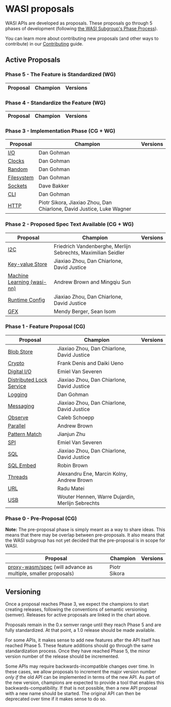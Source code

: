 # WASI proposals

WASI APIs are developed as proposals. These proposals go through 5 phases of development (following [the WASI Subgroup's Phase Process]).

You can learn more about contributing new proposals (and other ways to contribute) in our [Contributing] guide.

[the WASI Subgroup's Phase Process]: https://github.com/WebAssembly/WASI/blob/main/Contributing.md#the-phase-process
[Contributing]: https://github.com/WebAssembly/WASI/blob/main/Contributing.md

## Active Proposals

### Phase 5 - The Feature is Standardized (WG)

| Proposal                                                                       | Champion                               | Versions |
| ------------------------------------------------------------------------------ | -------------------------------------- | -------- |

### Phase 4 - Standardize the Feature (WG)

| Proposal                                                                       | Champion                               | Versions |
| ------------------------------------------------------------------------------ | -------------------------------------- | -------- |

### Phase 3 - Implementation Phase (CG + WG)

| Proposal                                                                       | Champion                               | Versions |
| ------------------------------------------------------------------------------ | -------------------------------------- | -------- |
| [I/O][wasi-io]                                                                 | Dan Gohman                             |          |
| [Clocks][wasi-clocks]                                                          | Dan Gohman                             |          |
| [Random][wasi-random]                                                          | Dan Gohman                             |          |
| [Filesystem][wasi-filesystem]                                                  | Dan Gohman                             |          |
| [Sockets][wasi-sockets]                                                        | Dave Bakker                            |          |
| [CLI][wasi-cli]                                                                | Dan Gohman                             |          |
| [HTTP][wasi-http]                                                              | Piotr Sikora, Jiaxiao Zhou, Dan Chiarlone, David Justice, Luke Wagner |          |

### Phase 2 - Proposed Spec Text Available (CG + WG)

| Proposal                                                                       | Champion                                   | Versions |
| ------------------------------------------------------------------------------ | ------------------------------------------ | -------- |
| [I2C][wasi-i2c]                                                                | Friedrich Vandenberghe, Merlijn Sebrechts, Maximilian Seidler |          |
| [Key-value Store][wasi-kv-store]                                               | Jiaxiao Zhou, Dan Chiarlone, David Justice |          |
| [Machine Learning (wasi-nn)][wasi-nn]                                          | Andrew Brown and Mingqiu Sun               |          |
| [Runtime Config][wasi-runtime-config]                                          | Jiaxiao Zhou, Dan Chiarlone, David Justice |          |
| [GFX][wasi-gfx]                                                                | Mendy Berger, Sean Isom                    |          |

### Phase 1 - Feature Proposal (CG)

| Proposal                                                                       | Champion                               | Versions |
| ------------------------------------------------------------------------------ | -------------------------------------- | -------- |
| [Blob Store][wasi-blob-store]                                                  | Jiaxiao Zhou, Dan Chiarlone, David Justice |          |
| [Crypto][wasi-crypto]                                                          | Frank Denis and Daiki Ueno             |          |
| [Digital I/O][wasi-digital-io]                      | Emiel Van Severen |          |
| [Distributed Lock Service][wasi-distributed-lock-service]                      | Jiaxiao Zhou, Dan Chiarlone, David Justice |          |
| [Logging][wasi-logging]                                               | Dan Gohman |          |
| [Messaging][wasi-messaging]                                            | Jiaxiao Zhou, Dan Chiarlone, David Justice |          |
| [Observe][wasi-observe]    | Caleb Schoepp                           |          |
| [Parallel][wasi-parallel]                                                      | Andrew Brown                           |          |
| [Pattern Match][wasi-pattern-match]                                                      | Jianjun Zhu                           |          |
| [SPI][wasi-spi]                      | Emiel Van Severen |          |
| [SQL][wasi-sql]                                                                | Jiaxiao Zhou, Dan Chiarlone, David Justice |          |
| [SQL Embed][wasi-sql-embed]                                                                | Robin Brown |          |
| [Threads][wasi-threads]                                                        | Alexandru Ene, Marcin Kolny, Andrew Brown |          |
| [URL][wasi-url]                                                                | Radu Matei       |          |
| [USB][wasi-usb]                                                                | Wouter Hennen, Warre Dujardin, Merlijn Sebrechts | |

### Phase 0 - Pre-Proposal (CG)

**Note:** The pre-proposal phase is simply meant as a way to share ideas. This means that there may be overlap between pre-proposals. It also means that the WASI subgroup has not yet decided that the pre-proposal is in scope for WASI.

| Proposal                                                                       | Champion                               | Versions |
| ------------------------------------------------------------------------------ | -------------------------------------- | -------- |
| [proxy-wasm/spec][wasi-proxy-wasm] (will advance as multiple, smaller proposals)    | Piotr Sikora                           |          |

## Versioning

Once a proposal reaches Phase 3, we expect the champions to start creating releases, following the conventions of semantic versioning (semver). Releases for active proposals are linked in the chart above.

Proposals remain in the 0.x semver range until they reach Phase 5 and are fully standardized. At that point, a 1.0 release should be made available.

For some APIs, it makes sense to add new features after the API itself has reached Phase 5. These feature additions should go through the same standardization process. Once they have reached Phase 5, the minor version number of the release should be incremented.

Some APIs may require backwards-incompatible changes over time. In these cases, we allow proposals to increment the major version number _only if_ the old API can be implemented in terms of the new API. As part of the new version, champions are expected to provide a tool that enables this backwards-compatibility. If that is not possible, then a new API proposal with a new name should be started. The original API can then be deprecated over time if it makes sense to do so.

[WebAssembly CG Phases process]: https://github.com/WebAssembly/meetings/blob/master/process/phases.md
[witx]: https://github.com/WebAssembly/WASI/blob/main/tools/witx-docs.md
[ephemeral/snapshot/old process]: https://github.com/WebAssembly/WASI/blob/master/phases/README.md

[wasi-blob-store]: https://github.com/WebAssembly/wasi-blob-store
[wasi-clocks]: https://github.com/WebAssembly/wasi-clocks
[wasi-crypto]: https://github.com/WebAssembly/wasi-crypto
[wasi-data]: https://github.com/singlestore-labs/wasi-data
[wasi-digital-io]: https://github.com/WebAssembly/wasi-digital-io
[wasi-distributed-lock-service]: https://github.com/WebAssembly/wasi-distributed-lock-service
[wasi-filesystem]: https://github.com/WebAssembly/wasi-filesystem
[wasi-http]: https://github.com/WebAssembly/wasi-http
[wasi-i2c]: https://github.com/WebAssembly/wasi-i2c
[wasi-io]: https://github.com/WebAssembly/wasi-io
[wasi-kv-store]: https://github.com/WebAssembly/wasi-kv-store
[wasi-logging]: https://github.com/WebAssembly/wasi-logging
[wasi-messaging]: https://github.com/WebAssembly/wasi-messaging
[wasi-nn]: https://github.com/WebAssembly/wasi-nn
[wasi-observe]: https://github.com/dylibso/wasi-observe
[wasi-parallel]: https://github.com/WebAssembly/wasi-parallel
[wasi-pattern-match]: https://github.com/WebAssembly/wasi-pattern-match
[wasi-proxy-wasm]: https://github.com/proxy-wasm/spec
[wasi-random]: https://github.com/WebAssembly/wasi-random
[wasi-runtime-config]: https://github.com/WebAssembly/wasi-runtime-config
[wasi-sockets]: https://github.com/WebAssembly/wasi-sockets
[wasi-spi]: https://github.com/WebAssembly/wasi-spi
[wasi-sql]: https://github.com/WebAssembly/wasi-sql
[wasi-sql-embed]: https://github.com/WebAssembly/wasi-sql-embed
[wasi-threads]: https://github.com/WebAssembly/wasi-native-threads
[wasi-url]: https://github.com/WebAssembly/wasi-url
[wasi-usb]: https://github.com/WebAssembly/wasi-usb
[wasi-gfx]: https://github.com/WebAssembly/wasi-gfx
[wasi-cli]: https://github.com/WebAssembly/wasi-cli
